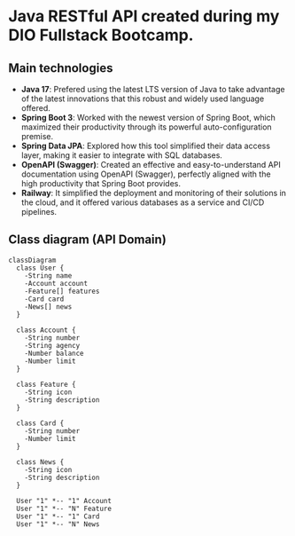 # Java RESTful API created during my DIO Fullstack Bootcamp.

## Main technologies
 - **Java 17**: Prefered using the latest LTS version of Java to take advantage of the latest innovations that this robust and widely used language offered.
 - **Spring Boot 3**: Worked with the newest version of Spring Boot, which maximized their productivity through its powerful auto-configuration premise.
 - **Spring Data JPA**: Explored how this tool simplified their data access layer, making it easier to integrate with SQL databases.
 - **OpenAPI (Swagger)**: Created an effective and easy-to-understand API documentation using OpenAPI (Swagger), perfectly aligned with the high productivity that Spring Boot provides.
 - **Railway**: It simplified the deployment and monitoring of their solutions in the cloud, and it offered various databases as a service and CI/CD pipelines.



## Class diagram (API Domain)

```mermaid
classDiagram
  class User {
    -String name
    -Account account
    -Feature[] features
    -Card card
    -News[] news
  }

  class Account {
    -String number
    -String agency
    -Number balance
    -Number limit
  }

  class Feature {
    -String icon
    -String description
  }

  class Card {
    -String number
    -Number limit
  }

  class News {
    -String icon
    -String description
  }

  User "1" *-- "1" Account
  User "1" *-- "N" Feature
  User "1" *-- "1" Card
  User "1" *-- "N" News
```
